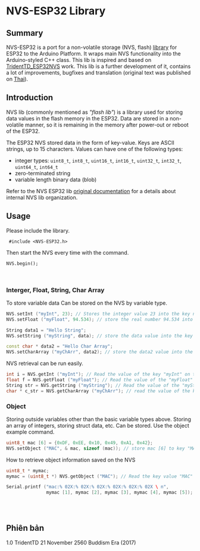 NVS-ESP32 Library
==========================

## Summary
NVS-ESP32 is a port for a non-volatile storage (NVS, flash) [library](https://docs.espressif.com/projects/esp-idf/en/latest/api-reference/storage/nvs_flash.html) for ESP32 to the Arduino Platform. It wraps main NVS functionality into the Arduino-styled C++ class.
This lib is inspired and based on [TridentTD_ESP32NVS](https://github.com/TridentTD/TridentTD_ESP32NVS)  work. This lib is a further development of it, contains a lot of improvements, bugfixes and translation (original text was published on [Thai](https://en.wikipedia.org/wiki/Thai_language)).

## Introduction
NVS lib (commonly mentioned as *"flash lib"*) is a library used for storing data  values in the flash memory in the ESP32. Data are stored in a non-volatile manner, so it is remaining in the memory after power-out or reboot of the ESP32.

The ESP32 NVS stored data in the form of key-value. Keys are ASCII strings, up to 15 characters. Values can have one of the following types:

- integer types: `uint8_t`, `int8_t`, `uint16_t`, `int16_t`, `uint32_t`, `int32_t`, `uint64_t`, `int64_t`
- zero-terminated string
- variable length binary data (blob)

Refer to the NVS ESP32 lib [original documentation](https://docs.espressif.com/projects/esp-idf/en/latest/api-reference/storage/nvs_flash.html#internals) for a details about internal NVS lib organization.




## Usage

Please include the library.

` #include <NVS-ESP32.h>` 

Then start the NVS every time with the command.

`NVS.begin();` 

  

### Interger, Float, String, Char Array

To store variable data Can be stored on the NVS by variable type.

```c++
NVS.setInt ("myInt", 23); // Stores the integer value 23 into the key named "myInt" on the NVS.
NVS.setFloat ("myFloat", 94.534); // store the real number 94.534 into the key named "myFloat" on the NVS.

String data1 = "Hello String";
NVS.setString ("myString", data); // store the data value into the key named "myString" on the NVS.

const char * data2 = "Hello Char Array";
NVS.setCharArray ("myChArr", data2); // store the data2 value into the key named "myCharArray" on the NVS.

```


NVS retrieval can be run easily.

```c++
int i = NVS.getInt ("myInt"); // Read the value of the key "myInt" on the NVS to store the variable i.
float f = NVS.getFloat ("myFloat"); // Read the value of the "myFloat" key on the NVS to store the variable f
String str = NVS.getString ("myString"); // Read the value of the "myString" key on the NVS stored in the variable str.
char * c_str = NVS.getCharArray ("myChArr"); // read the value of the key "myChArr" on the NVS to store the variable c_str
```


### Object ###

Storing outside variables other than the basic variable types above.
Storing an array of integers, storing struct data, etc.
Can be stored. Use the object example command.

```c++
uint8_t mac [6] = {0xDF, 0xEE, 0x10, 0x49, 0xA1, 0x42};
NVS.setObject ("MAC", & mac, sizeof (mac)); // store mac [6] to key "MAC" on NVS
```

How to retrieve object information saved on the NVS

```c++
uint8_t * mymac;
mymac = (uint8_t *) NVS.getObject ("MAC"); // Read the key value "MAC" on the NVS to store the variable mymac.

Serial.printf ("mac:% 02X:% 02X:% 02X:% 02X:% 02X:% 02X \ n",
               mymac [1], mymac [2], mymac [3], mymac [4], mymac [5]);
               
```

  

Phiên bản
-----
1.0 TridentTD
21 November 2560 Buddism Era (2017)
